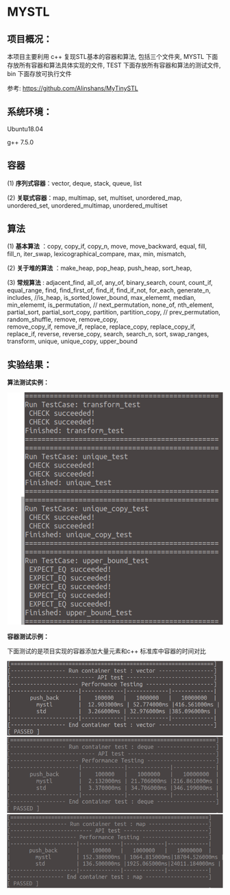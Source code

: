 # MYSTL

## 项目概况：

本项目主要利用 c++ 复现STL基本的容器和算法, 包括三个文件夹, MYSTL 下面存放所有容器和算法具体实现的文件, TEST 下面存放所有容器和算法的测试文件, bin 下面存放可执行文件

参考: https://github.com/Alinshans/MyTinySTL

## 系统环境：

Ubuntu18.04

g++ 7.5.0

## **容器**  

(1) **序列式容器**：vector, deque, stack, queue, list

(2) **关联式容器**：map, multimap, set, multiset, unordered_map, unordered_set, unordered_multimap, unordered_multiset

## **算法**

(1) **基本算法** ：copy, copy_if,  copy_n,  move, move_backward, equal, fill, fill_n, iter_swap, lexicographical_compare, max, min, mismatch,

(2) **关于堆的算法** ：make_heap, pop_heap, push_heap, sort_heap,

(3) **常规算法** : adjacent_find,  all_of,  any_of, binary_search, count, count_if, equal_range, find, find_first_of, find_if, find_if_not, for_each, generate_n,
                                     includes,  //is_heap,  is_sorted,lower_bound,  max_elememt, median, min_elememt,  is_permutation, // next_permutation, none_of,
                                      nth_element, partial_sort, partial_sort_copy, partition, partition_copy,  // prev_permutation, random_shuffle, remove, remove_copy,   				    
                                     remove_copy_if, remove_if, replace, replace_copy, replace_copy_if, replace_if,  reverse,  reverse_copy, search, search_n, sort,  swap_ranges,
  					                          transform, unique, unique_copy, upper_bound

## 实验结果：

**算法测试实例：**

![](https://github.com/liushuai839/MYSTL/blob/master/image-20210509094033057.png)

**容器测试示例：**

下面测试的是项目实现的容器添加大量元素和c++ 标准库中容器的时间对比

![vector测试结果](https://github.com/liushuai839/MYSTL/blob/master/image-20210509094812942.png)
![deque测试结果](https://github.com/liushuai839/MYSTL/blob/master/image-20210509094850793.png)
![map测试结果](https://github.com/liushuai839/MYSTL/blob/master/image-20210509094927445.png)
